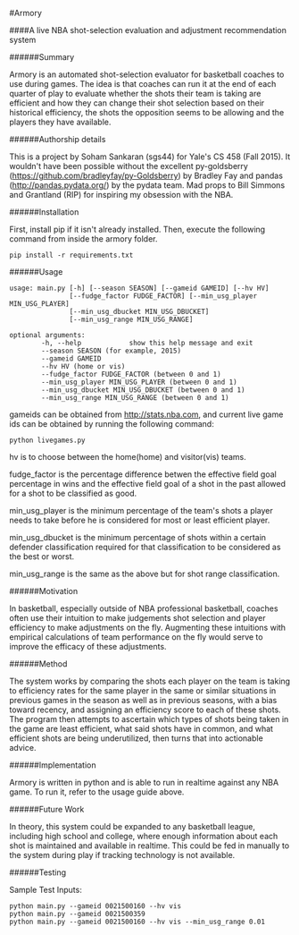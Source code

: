 #Armory

####A live NBA shot-selection evaluation and adjustment recommendation system

######Summary

Armory is an automated shot-selection evaluator for basketball coaches to use during games. The idea is that coaches can run it at the end of each quarter of play to evaluate whether the shots their team is taking are efficient and how they can change their shot selection based on their historical efficiency, the shots the opposition seems to be allowing and the players they have available.

######Authorship details

This is a project by Soham Sankaran (sgs44) for Yale's CS 458 (Fall 2015).
It wouldn't have been possible without the excellent py-goldsberry (https://github.com/bradleyfay/py-Goldsberry) by Bradley Fay and pandas (http://pandas.pydata.org/) by the pydata team.
Mad props to Bill Simmons and Grantland (RIP) for inspiring my obsession with the NBA.

######Installation

First, install pip if it isn't already installed. Then, execute the following command from inside the armory folder.

	pip install -r requirements.txt

######Usage

	usage: main.py [-h] [--season SEASON] [--gameid GAMEID] [--hv HV]
        	       [--fudge_factor FUDGE_FACTOR] [--min_usg_player MIN_USG_PLAYER]
        	       [--min_usg_dbucket MIN_USG_DBUCKET]
        	       [--min_usg_range MIN_USG_RANGE]

	optional arguments:
 			-h, --help            show this help message and exit
  			--season SEASON (for example, 2015)
  			--gameid GAMEID
  			--hv HV (home or vis)
  			--fudge_factor FUDGE_FACTOR (between 0 and 1)
  			--min_usg_player MIN_USG_PLAYER (between 0 and 1)
  			--min_usg_dbucket MIN_USG_DBUCKET (between 0 and 1)
  			--min_usg_range MIN_USG_RANGE (between 0 and 1)
  			
gameids can be obtained from http://stats.nba.com, and current live game ids can be obtained by running the following command:

	python livegames.py

hv is to choose between the home(home) and visitor(vis) teams.

fudge_factor is the percentage difference betwen the effective field goal percentage in wins and the effective field goal of a shot in the past allowed for a shot to be classified as good.

min_usg_player is the minimum percentage of the team's shots a player needs to take before he is considered for most or least efficient player.

min_usg_dbucket is the minimum percentage of shots within a certain defender classification required for that classification to be considered as the best or worst.

min_usg_range is the same as the above but for shot range classification.

######Motivation

In basketball, especially outside of NBA professional basketball, coaches often use their intuition to make judgements shot selection and player efficiency to make adjustments on the fly. Augmenting these intuitions with empirical calculations of team performance on the fly would serve to improve the efficacy of these adjustments.
 
######Method

The system works by comparing the shots each player on the team is taking to efficiency rates for the same player in the same or similar situations in previous games in the season as well as in previous seasons, with a bias toward recency, and assigning an efficiency score to each of these shots. The program then attempts to ascertain which types of shots being taken in the game are least efficient, what said shots have in common, and what efficient shots are being underutilized, then turns that into actionable advice.

######Implementation

Armory is written in python and is able to run in realtime against any NBA game. To run it, refer to the usage guide above.

######Future Work

In theory, this system could be expanded to any basketball league, including high school and college, where enough information about each shot is maintained and available in realtime. This could be fed in manually to the system during play if tracking technology is not available.

######Testing

Sample Test Inputs:

	python main.py --gameid 0021500160 --hv vis
	python main.py --gameid 0021500359
	python main.py --gameid 0021500160 --hv vis --min_usg_range 0.01





